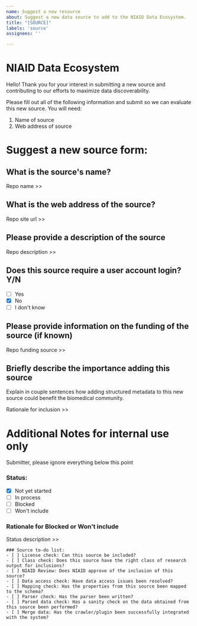 ```yaml
---
name: Suggest a new resource
about: Suggest a new data source to add to the NIAID Data Ecosystem.
title: "[SOURCE]"
labels: 'source'
assignees: ''

---
```


# NIAID Data Ecosystem

Hello! 
Thank you for your interest in submitting a new source and contributing to our efforts to maximize data discoverability. 

Please fill out all of the following information and submit so we can evaluate this new source.
You will need:

 1. Name of source
 2. Web address of source

# Suggest a new source form:

## What is the source's name?

Repo name >>

## What is the web address of the source?

Repo site url >>

## Please provide a description of the source

Repo description >>

## Does this source require a user account login? Y/N

- [ ] Yes
- [x] No
- [ ] I don't know

## Please provide information on the funding of the source (if known)

Repo funding source >>

## Briefly describe the importance adding this source

Explain in couple sentences how adding structured metadata to this new source could benefit the biomedical community.

Rationale for inclusion >>


# Additional Notes for internal use only 
Submitter, please ignore everything below this point

### Status:
- [x] Not yet started
- [ ] In process
- [ ] Blocked
- [ ] Won't include

### Rationale for Blocked or Won't include

Status description >>

```[tasklist]
### Source to-do list:
- [ ] License check: Can this source be included?
- [ ] Class check: Does this source have the right class of research output for inclusions?
- [ ] NIAID Review: Does NIAID approve of the inclusion of this source?
- [ ] Data access check: Have data access issues been resolved?
- [ ] Mapping check: Has the properties from this source been mapped to the schema?
- [ ] Parser check: Has the parser been written?
- [ ] Parsed data check: Has a sanity check on the data obtained from this source been performed?
- [ ] Merge data: Has the crawler/plugin been successfully integrated with the system?
```
